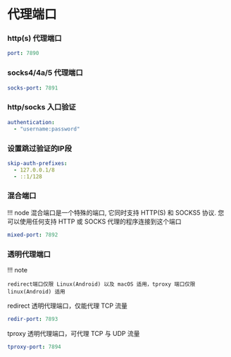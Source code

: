 # **代理端口**

### http(s) 代理端口

```yaml
port: 7890
```

### socks4/4a/5 代理端口

```yaml
socks-port: 7891
```

### http/socks 入口验证

```yaml
authentication: 
  - "username:password"
```

### 设置跳过验证的IP段

```yaml
skip-auth-prefixes: 
  - 127.0.0.1/8
  - ::1/128
```

### 混合端口

!!! node
    混合端口是一个特殊的端口, 它同时支持 HTTP(S) 和 SOCKS5 协议. 您可以使用任何支持 HTTP 或 SOCKS 代理的程序连接到这个端口

```yaml
mixed-port: 7892
```

### 透明代理端口
!!! note

    redirect端口仅限 Linux(Android) 以及 macOS 适用，tproxy 端口仅限 linux(Android) 适用

redirect 透明代理端口，仅能代理 TCP 流量

```yaml
redir-port: 7893
```

tproxy 透明代理端口，可代理 TCP 与 UDP 流量

```yaml
tproxy-port: 7894
```
